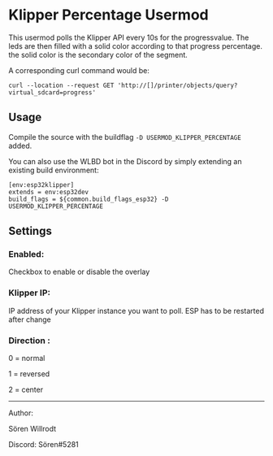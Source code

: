 # Klipper Percentage Usermod
This usermod polls the Klipper API every 10s for the progressvalue.
The leds are then filled with a solid color according to that progress percentage. 
the solid color is the secondary color of the segment.

A corresponding curl command would be:
```
curl --location --request GET 'http://[]/printer/objects/query?virtual_sdcard=progress'
```
## Usage
Compile the source with the buildflag  `-D USERMOD_KLIPPER_PERCENTAGE` added.

You can also use the WLBD bot in the Discord by simply extending an existing build environment:
```
[env:esp32klipper]
extends = env:esp32dev
build_flags = ${common.build_flags_esp32} -D USERMOD_KLIPPER_PERCENTAGE
```

## Settings 

### Enabled:
Checkbox to enable or disable the overlay

### Klipper IP: 
IP address of your Klipper instance you want to poll. ESP has to be restarted after change

### Direction : 
0 = normal

1 = reversed

2 = center

-----
Author:

Sören Willrodt

Discord: Sören#5281